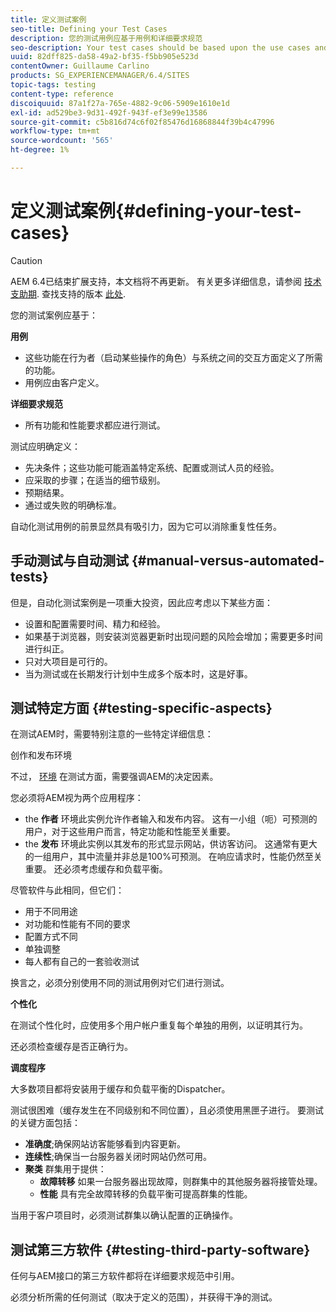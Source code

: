 ```yaml
---
title: 定义测试案例
seo-title: Defining your Test Cases
description: 您的测试用例应基于用例和详细要求规范
seo-description: Your test cases should be based upon the use cases and the detailed requirements specification
uuid: 82dff825-da58-49a2-bf35-f5bb905e523d
contentOwner: Guillaume Carlino
products: SG_EXPERIENCEMANAGER/6.4/SITES
topic-tags: testing
content-type: reference
discoiquuid: 87a1f27a-765e-4882-9c06-5909e1610e1d
exl-id: ad529be3-9d31-492f-943f-ef3e99e13586
source-git-commit: c5b816d74c6f02f85476d16868844f39b4c47996
workflow-type: tm+mt
source-wordcount: '565'
ht-degree: 1%

---
```


# 定义测试案例{#defining-your-test-cases}

>[!CAUTION]
>
>AEM 6.4已结束扩展支持，本文档将不再更新。 有关更多详细信息，请参阅 [技术支助期](https://helpx.adobe.com/cn/support/programs/eol-matrix.html). 查找支持的版本 [此处](https://experienceleague.adobe.com/docs/).

您的测试案例应基于：

**用例**

* 这些功能在行为者（启动某些操作的角色）与系统之间的交互方面定义了所需的功能。
* 用例应由客户定义。

**详细要求规范**

* 所有功能和性能要求都应进行测试。

测试应明确定义：

* 先决条件；这些功能可能涵盖特定系统、配置或测试人员的经验。
* 应采取的步骤；在适当的细节级别。
* 预期结果。
* 通过或失败的明确标准。

自动化测试用例的前景显然具有吸引力，因为它可以消除重复性任务。

## 手动测试与自动测试 {#manual-versus-automated-tests}

但是，自动化测试案例是一项重大投资，因此应考虑以下某些方面：

* 设置和配置需要时间、精力和经验。
* 如果基于浏览器，则安装浏览器更新时出现问题的风险会增加；需要更多时间进行纠正。
* 只对大项目是可行的。
* 当为测试或在长期发行计划中生成多个版本时，这是好事。

## 测试特定方面 {#testing-specific-aspects}

在测试AEM时，需要特别注意的一些特定详细信息：

创作和发布环境

不过， [环境](/help/sites-developing/the-basics.md#environments) 在测试方面，需要强调AEM的决定因素。

您必须将AEM视为两个应用程序：

* the **作者** 环境此实例允许作者输入和发布内容。
这有一小组（呃）可预测的用户，对于这些用户而言，特定功能和性能至关重要。
* the **发布** 环境此实例以其发布的形式显示网站，供访客访问。
这通常有更大的一组用户，其中流量并非总是100%可预测。 在响应请求时，性能仍然至关重要。 还必须考虑缓存和负载平衡。

尽管软件与此相同，但它们：

* 用于不同用途
* 对功能和性能有不同的要求
* 配置方式不同
* 单独调整
* 每人都有自己的一套验收测试

换言之，必须分别使用不同的测试用例对它们进行测试。

**个性化**

在测试个性化时，应使用多个用户帐户重复每个单独的用例，以证明其行为。

还必须检查缓存是否正确行为。

**调度程序**

大多数项目都将安装用于缓存和负载平衡的Dispatcher。

测试很困难（缓存发生在不同级别和不同位置），且必须使用黑匣子进行。 要测试的关键方面包括：

* **准确度**;确保网站访客能够看到内容更新。
* **连续性**;确保当一台服务器关闭时网站仍然可用。
* **聚类** 群集用于提供：
   * **故障转移**
如果一台服务器出现故障，则群集中的其他服务器将接管处理。
   * **性能**
具有完全故障转移的负载平衡可提高群集的性能。

当用于客户项目时，必须测试群集以确认配置的正确操作。

## 测试第三方软件 {#testing-third-party-software}

任何与AEM接口的第三方软件都将在详细要求规范中引用。

必须分析所需的任何测试（取决于定义的范围），并获得干净的测试。
